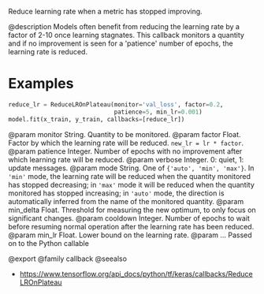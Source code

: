 Reduce learning rate when a metric has stopped improving.

@description
Models often benefit from reducing the learning rate by a factor
of 2-10 once learning stagnates. This callback monitors a
quantity and if no improvement is seen for a 'patience' number
of epochs, the learning rate is reduced.

# Examples
```python
reduce_lr = ReduceLROnPlateau(monitor='val_loss', factor=0.2,
                              patience=5, min_lr=0.001)
model.fit(x_train, y_train, callbacks=[reduce_lr])
```

@param monitor String. Quantity to be monitored.
@param factor Float. Factor by which the learning rate will be reduced.
    `new_lr = lr * factor`.
@param patience Integer. Number of epochs with no improvement after which
    learning rate will be reduced.
@param verbose Integer. 0: quiet, 1: update messages.
@param mode String. One of `{'auto', 'min', 'max'}`. In `'min'` mode,
    the learning rate will be reduced when the
    quantity monitored has stopped decreasing; in `'max'` mode it will
    be reduced when the quantity monitored has stopped increasing; in
    `'auto'` mode, the direction is automatically inferred from the name
    of the monitored quantity.
@param min_delta Float. Threshold for measuring the new optimum, to only focus
    on significant changes.
@param cooldown Integer. Number of epochs to wait before resuming normal
    operation after the learning rate has been reduced.
@param min_lr Float. Lower bound on the learning rate.
@param ... Passed on to the Python callable

@export
@family callback
@seealso
+ <https://www.tensorflow.org/api_docs/python/tf/keras/callbacks/ReduceLROnPlateau>
